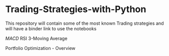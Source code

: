 # Trading-Strategies-with-Python
This repository will contain some of the most known Trading strategies and will have a binder link to use the notebooks

*MACD* RSI 3-Moving Average 

Portfolio Optimization - Overview
